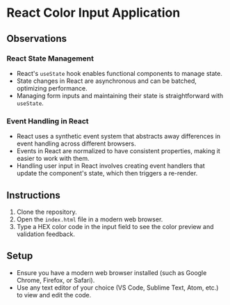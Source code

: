 # React Color Input Application

## Observations

### React State Management
- React's `useState` hook enables functional components to manage state.
- State changes in React are asynchronous and can be batched, optimizing performance.
- Managing form inputs and maintaining their state is straightforward with `useState`.

### Event Handling in React
- React uses a synthetic event system that abstracts away differences in event handling across different browsers.
- Events in React are normalized to have consistent properties, making it easier to work with them.
- Handling user input in React involves creating event handlers that update the component's state, which then triggers a re-render.

## Instructions
1. Clone the repository.
2. Open the `index.html` file in a modern web browser.
3. Type a HEX color code in the input field to see the color preview and validation feedback.

## Setup
- Ensure you have a modern web browser installed (such as Google Chrome, Firefox, or Safari).
- Use any text editor of your choice (VS Code, Sublime Text, Atom, etc.) to view and edit the code.
